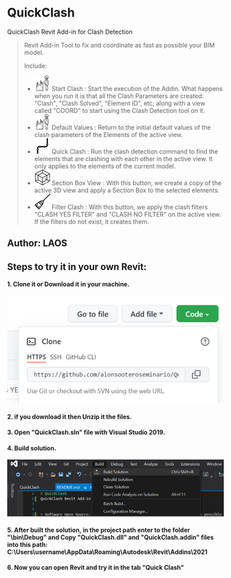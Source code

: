 # QuickClash
QuickClash Revit Add-in for Clash Detection


> Revit Add-in Tool to fix and coordinate as fast as possible your BIM model.
>
> Include:
> + ![image](/Resources/architech-working-(1).png) Start Clash : Start the execution of the Addin. What happens when you run it is that all the Clash Parameters are created: "Clash", "Clash Solved", "Element ID", etc; along with a view called "COORD" to start using the Clash Detection tool on it.
> + ![image](/Resources/architech-working-(1).png) Default Values : Return to the initial default values of the clash parameters of the Elements of the active view.
> + ![image](/Resources/pipes-angles-(1).png) Quick Clash : Run the clash detection command to find the elements that are clashing with each other in the active view. It only applies to the elements of the current model.
> + ![image](/Resources/3d-(1).png) Section Box View : With this button, we create a copy of the active 3D view and apply a Section Box to the selected elements.
> + ![image](/Resources/broom-(1).png) Filter Clash : With this button, we apply the clash filters "CLASH YES FILTER" and "CLASH NO FILTER" on the active view. If the filters do not exist, it creates them.

## Author: LAOS

## Steps to try it in your own Revit:

#### 1. Clone it or Download it in your machine.

![image](/Resources/clone-repo.png)

#### 2. if you download it then Unzip it the files.

#### 3. Open "QuickClash.sln" file with Visual Studio 2019.

#### 4. Build solution.

![image](/Resources/build-solution.png)

#### 5. After built the solution, in the project path enter to the folder "\bin\Debug" and Copy "QuickClash.dll" and "QuickClash.addin" files into this path: C:\Users\username\AppData\Roaming\Autodesk\Revit\Addins\2021

#### 6. Now you can open Revit and try it in the tab "Quick Clash"
